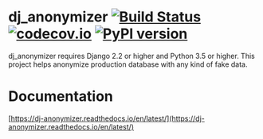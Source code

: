 dj_anonymizer [![Build Status](https://travis-ci.com/preply/dj_anonymizer.svg?branch=master)](https://travis-ci.com/preply/dj_anonymizer) [![codecov.io](https://codecov.io/github/preply/dj_anonymizer/coverage.svg?branch=master)](https://codecov.io/github/preply/dj_anonymizer?branch=master) [![PyPI version](https://badge.fury.io/py/dj-anonymizer.svg)](https://badge.fury.io/py/dj_anonymizer)
==================================

dj_anonymizer requires Django 2.2 or higher and Python 3.5 or higher.
This project helps anonymize production database with any kind of fake data.

Documentation
==================================
[https://dj-anonymizer.readthedocs.io/en/latest/](https://dj-anonymizer.readthedocs.io/en/latest/)
